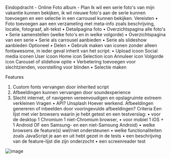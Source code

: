 Eindopdracht - Online Foto album - Plan
Ik wil een serie foto's van mijn vakantie kunnen bekijken, ik wil nieuwe foto's aan de serie kunnen toevoegen en een selectie in een carrousel kunnen bekijken.
Vereisten
•	Foto toevoegen aan een verzameling met meta-info zoals beschrijving, locatie, fotograaf, alt-tekst
•	Detailpagina foto
•	Overzichtspagina alle foto's
•	Serie samenstellen (welke foto's en in welke volgorde)
•	Overzichtspagina van een serie
•	Serie als carrousel aanbieden
•	Serie als slideshow aanbieden
Optioneel
•	Delen
•	Gebruik maken van iconen zonder alleen fontawesome, in ieder geval inherit van het script:
•	Upload icoon
Social media iconen
User icoon
Home icon
Selection icon
Annuleer icon
Volgorde icon
Carousel of slidehow optie
•	Verbetering toevoegen voor slechtzienden, voorstelling voor blinden
•	Selectie maken 


Features
1. Custom fonts vervangen door inherited script
2. Afbeeldingen kunnen vervangen door soundexperience
3. Slecht internet, of navigeren vereenvoudigen en opslagruimte extreem verkleinen
Vragen
•	API? Unsplash 
Hoever werkend. Afbeeldingen genereren of inbeelden door vooringevulde afbeeldingen?
Criteria
Een lijst met vier browsers waarin je hebt getest en een testverslag:
•	voor de desktop 1 Chromium 1 niet-Chromium browser,
•	voor mobiel 1 iOS + 1 Android OF een Samsung- en een niet-Samsung Android)
•	welke browsers de feature(s) wel/niet ondersteunen
•	welke functionaliteiten zoals JavaScript je aan en uit hebt gezet in de tests
•	een beschrijving van de feature-lijst die zijn onderzocht
•	een screenreader test


![image](https://user-images.githubusercontent.com/48793364/111493212-a4a58d80-873d-11eb-97ca-454335126713.png)
